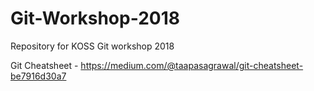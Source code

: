 # Git-Workshop-2018
Repository for KOSS Git workshop 2018

Git Cheatsheet - https://medium.com/@taapasagrawal/git-cheatsheet-be7916d30a7
